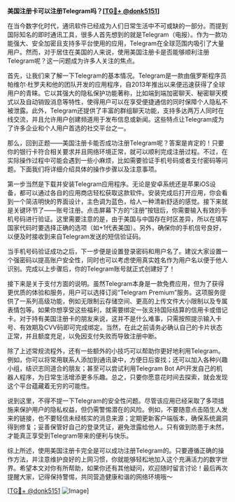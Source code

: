 **美国注册卡可以注册Telegram吗？[[TG💪+ @donk5151](https://t.me/s/donk5151)]**

在当今数字化时代，通讯软件已经成为人们日常生活中不可或缺的一部分。而提到国际知名的即时通讯工具，很多人首先想到的就是Telegram（电报）。作为一款功能强大、安全加密且支持多平台使用的应用，Telegram在全球范围内吸引了大量用户。然而，对于居住在美国的人来说，使用美国注册卡是否能够顺利注册Telegram呢？这一问题成为许多人关注的焦点。

首先，让我们来了解一下Telegram的基本情况。Telegram是一款由俄罗斯程序员帕维尔·杜罗夫和他的团队开发的应用程序，自2013年推出以来便迅速获得了全球用户的青睐。它以其强大的隐私保护功能著称，比如端到端加密聊天、秘密聊天模式以及自动销毁消息等特性，使得用户可以在享受便捷通信的同时保障个人隐私不被泄露。此外，Telegram还提供了丰富的群组聊天功能，支持多达两万人同时在线交流，并且允许用户创建频道用于发布信息或新闻。这些特点让Telegram成为了许多企业和个人用户首选的社交平台之一。

那么，回到正题——美国注册卡能否成功注册Telegram呢？答案是肯定的！只要你的银行卡符合相关要求并且网络环境正常，就可以顺利完成注册过程。不过，在实际操作过程中可能会遇到一些小麻烦，比如需要验证手机号码或者支付密码等问题。下面我们将详细介绍具体的操作步骤以及注意事项。

第一步当然是下载并安装Telegram应用程序。无论是安卓系统还是苹果iOS设备，都可以通过各自的应用商店轻松获取这款软件。安装完成后打开应用，你会看到一个简洁明快的界面设计，主色调为蓝色，给人一种清新舒适的感觉。接下来就是关键环节了——账号注册。点击屏幕下方的“注册”按钮后，你需要输入有效的手机号码进行验证。这里需要注意的是，由于美国与中国存在时区差异，所以在填写国家代码时要选择正确的选项（如+1代表美国）。另外，确保你的手机信号良好，以便及时接收到来自Telegram发送的短信验证码。

当手机号码验证成功之后，下一步便是设置登录密码和用户名了。建议大家设置一个强密码以提高账户安全性，同时也可以考虑使用真实姓名作为用户名以便于他人识别。完成以上步骤后，你的Telegram账号就正式创建好了！

接下来是关于支付方面的说明。虽然Telegram本身是一款免费应用，但为了获得更优质的体验和服务，用户可以选择订阅“Telegram Premium”服务。这项服务提供了一系列高级功能，例如无限制云存储空间、更高的上传文件大小限制以及专属表情包等。如果你想享受这些福利，就需要绑定一张支持国际结算的信用卡或借记卡。对于持有美国注册卡的朋友来说，这并不是什么难事，只需按照提示输入卡号、有效期及CVV码即可完成绑定。当然，在此之前请务必确认自己的卡片状态正常，并且额度充足，以免因支付失败而导致注册中断。

除了上述常规流程外，还有一些额外的小技巧可以帮助你更好地利用Telegram。例如，你可以将常用联系人添加到通讯录中，方便日后查找；还可以加入各种兴趣小组，结识志同道合的朋友；甚至可以尝试利用Telegram Bot API开发自己的机器人程序，为日常生活增添更多乐趣。总之，只要你愿意花时间去探索，就会发现这个平台蕴藏着无穷的可能性。

说到这里，不得不提一下Telegram的安全性问题。尽管该应用已经采取了多项措施来保护用户的隐私权益，但仍需警惕潜在的风险。例如，不要随意点击陌生人发来的链接，也不要轻信未经核实的消息来源；定期更新客户端版本，确保系统漏洞得到修复；妥善保管好自己的登录凭证，避免泄露给他人。只有做到防患于未然，才能真正享受到Telegram带来的便利与快乐。

综上所述，使用美国注册卡完全是可以成功注册Telegram的。只要遵循正确的操作方法，并注意维护良好的上网习惯，你就能够轻松地加入这个充满活力的数字世界。希望本文对你有所帮助，如果你还有其他疑问，欢迎随时留言讨论！最后再次提醒大家，记得保持警惕，共同营造健康和谐的网络环境哦～

[[TG💪+ @donk5151](https://t.me/s/donk5151) ![Image](https://i.postimg.cc/rwNCRYN7/Snipaste-2025-04-30-17-27-05.png)]